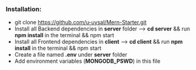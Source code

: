 


### Installation:
- git clone https://github.com/u-uysal/Mern-Starter.git
- Install all Backend dependencies in **server** folder --> **cd server** && run **npm install** in the terminal && npm start
- Install all Frontend dependencies in **client** --> **cd client** && run **npm install** in the terminal && npm start
- Create a file named **.env** under **server** folder
- Add environment variables (**MONGODB_PSWD**) in this file


